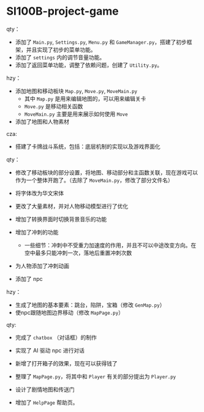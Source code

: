 # SI100B-project-game
qty：

- 添加了 `Main.py`, `Settings.py`, `Menu.py` 和 `GameManager.py`，搭建了初步框架，并且实现了初步的菜单功能。
- 添加了 `settings` 内的调节音量功能。
- 添加了返回菜单功能，调整了依赖问题，创建了 `Utility.py`。

hzy：

- 添加地图和移动板块 `Map.py`, `Move.py`,  `MoveMain.py`
  - 其中 `Map.py` 是用来编辑地图的，可以用来编辑关卡
  - `Move.py` 是移动相关函数
  - `MoveMain.py` 主要是用来展示如何使用 `Move`
- 添加了地图和人物素材

cza:

- 搭建了卡牌战斗系统，包括：底层机制的实现以及游戏界面化

qty：

- 修改了移动板块的部分设置，将地图、移动部分和主函数关联，现在游戏可以作为一个整体开跑了。（去除了 `MoveMain.py`，修改了部分文件名）
- 将字体改为华文宋体
- 更改了大量素材，并对人物移动模型进行了优化

- 增加了转换界面时切换背景音乐的功能

- 增加了冲刺的功能
  - 一些细节：冲刺中不受重力加速度的作用，并且不可以中途改变方向。在空中最多只能冲刺一次，落地后重置冲刺次数

- 为人物添加了冲刺动画

- 添加了 npc

hzy：

- 生成了地图的基本要素：跳台，陷阱，宝箱（修改 `GenMap.py`）
- 使npc跟随地图边界移动（修改 `MapPage.py`）

qty:

- 完成了 `chatbox` （对话框）的制作
- 实现了 AI 驱动 npc 进行对话
- 新增了打开箱子的效果，现在可以获得钱了
- 整理了 `MapPage.py`，将其中和 `Player` 有关的部分提出为 `Player.py`

- 设计了剧情地图和传送门

- 增加了 `HelpPage` 帮助页。
